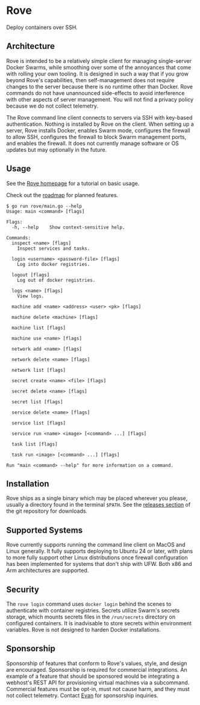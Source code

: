 # Rove

Deploy containers over SSH.


## Architecture

Rove is intended to be a relatively simple client for managing single-server Docker Swarms, while smoothing over some of the annoyances that come with rolling your own tooling. It is designed in such a way that if you grow beyond Rove's capabilities, then self-management does not require changes to the server because there is no runtime other than Docker. Rove commands do not have unannounced side-effects to avoid interference with other aspects of server management. You will not find a privacy policy because we do not collect telemetry.

The Rove command line client connects to servers via SSH with key-based authentication. Nothing is installed by Rove on the client. When setting up a server, Rove installs Docker, enables Swarm mode, configures the firewall to allow SSH, configures the firewall to block Swarm management ports, and enables the firewall. It does not currently manage software or OS updates but may optionally in the future.


## Usage

See the [Rove homepage](https://rove.dev) for a tutorial on basic usage.

Check out the [roadmap](https://github.com/users/evantbyrne/projects/1) for planned features.

```
$ go run rove/main.go --help
Usage: main <command> [flags]

Flags:
  -h, --help    Show context-sensitive help.

Commands:
  inspect <name> [flags]
    Inspect services and tasks.

  login <username> <password-file> [flags]
    Log into docker registries.

  logout [flags]
    Log out of docker registries.

  logs <name> [flags]
    View logs.

  machine add <name> <address> <user> <pk> [flags]

  machine delete <machine> [flags]

  machine list [flags]

  machine use <name> [flags]

  network add <name> [flags]

  network delete <name> [flags]

  network list [flags]

  secret create <name> <file> [flags]

  secret delete <name> [flags]

  secret list [flags]

  service delete <name> [flags]

  service list [flags]

  service run <name> <image> [<command> ...] [flags]

  task list [flags]

  task run <image> [<command> ...] [flags]

Run "main <command> --help" for more information on a command.
```


## Installation

Rove ships as a single binary which may be placed wherever you please, usually a directory found in the terminal `$PATH`. See the [releases section](https://github.com/evantbyrne/rove/releases) of the git repository for downloads.


## Supported Systems

Rove currently supports running the command line client on MacOS and Linux generally. It fully supports deploying to Ubuntu 24 or later, with plans to more fully support other Linux distributions once firewall configuration has been implemented for systems that don't ship with UFW. Both x86 and Arm architectures are supported.


## Security

The `rove login` command uses `docker login` behind the scenes to authenticate with container registries. Secrets utilize Swarm's secrets storage, which mounts secrets files in the `/run/secrets` directory on configured containers. It is inadvisable to store secrets within environment variables. Rove is not designed to harden Docker installations.


## Sponsorship

Sponsorship of features that conform to Rove's values, style, and design are encouraged. Sponsorship is required for commercial integrations. An example of a feature that should be sponsored would be integrating a webhost's REST API for provisioning virtual machines via a subcommand. Commercial features must be opt-in, must not cause harm, and they must not collect telemetry. Contact [Evan](https://www.linkedin.com/in/evan-byrne-6b23a810a/) for sponsorship inquiries.
